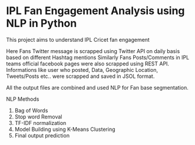 # IPL Fan Engagement Analysis using NLP in Python

This project aims to understand IPL Cricet fan engagement

Here Fans Twitter message is scrapped using Twitter API on daily basis based on different Hashtag mentions
Similarly Fans Posts/Comments in IPL teams official facebook pages were also scrapped using REST API.
Informations like user who posted, Data, Geographic Location, Tweets/Posts etc.. were scrapped and saved in JSOL format.

All the output files are combined and used NLP for Fan base segmentation.

NLP Methods

1) Bag of Words
2) Stop word Removal
3) TF-IDF normalization
4) Model Building using K-Means Clustering
5) Final output prediction
